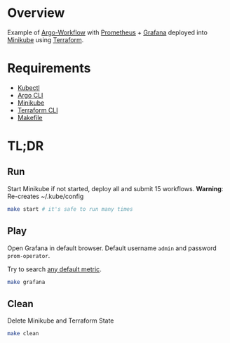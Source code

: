 # Overview
Example of [Argo-Workflow](https://argoproj.github.io/argo-workflows/) with [Prometheus](https://prometheus.io/) + [Grafana](https://grafana.com/) deployed into [Minikube](https://minikube.sigs.k8s.io/) using [Terraform](https://www.terraform.io/).

# Requirements
- [Kubectl](https://kubernetes.io/docs/tasks/tools/)
- [Argo CLI](https://github.com/argoproj/argo-workflows/releases)
- [Minikube](https://minikube.sigs.k8s.io/docs/start/)
- [Terraform CLI](https://www.terraform.io/downloads.html)
- [Makefile](https://en.wikipedia.org/wiki/Make_(software)#Makefile)

# TL;DR
## Run
Start Minikube if not started, deploy all and submit 15 workflows. **Warning**: Re-creates ~/.kube/config
```sh
make start # it's safe to run many times
```
## Play
Open Grafana in default browser. Default username `admin` and password `prom-operator`.

Try to search [any default metric](https://argoproj.github.io/argo-workflows/metrics/#default-controller-metrics).
```sh
make grafana
```
## Clean
Delete Minikube and Terraform State
```sh
make clean
```

